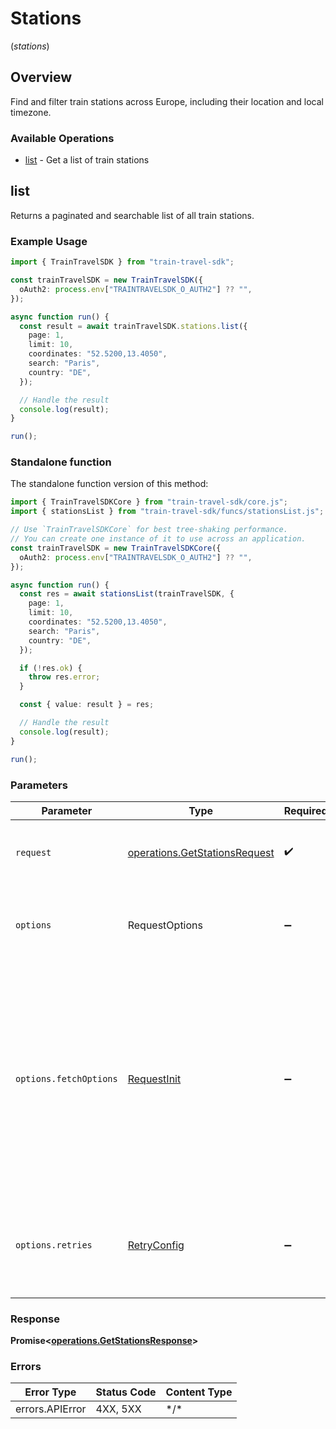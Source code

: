 # Stations
(*stations*)

## Overview

Find and filter train stations across Europe, including their location
and local timezone.


### Available Operations

* [list](#list) - Get a list of train stations

## list

Returns a paginated and searchable list of all train stations.

### Example Usage

```typescript
import { TrainTravelSDK } from "train-travel-sdk";

const trainTravelSDK = new TrainTravelSDK({
  oAuth2: process.env["TRAINTRAVELSDK_O_AUTH2"] ?? "",
});

async function run() {
  const result = await trainTravelSDK.stations.list({
    page: 1,
    limit: 10,
    coordinates: "52.5200,13.4050",
    search: "Paris",
    country: "DE",
  });

  // Handle the result
  console.log(result);
}

run();
```

### Standalone function

The standalone function version of this method:

```typescript
import { TrainTravelSDKCore } from "train-travel-sdk/core.js";
import { stationsList } from "train-travel-sdk/funcs/stationsList.js";

// Use `TrainTravelSDKCore` for best tree-shaking performance.
// You can create one instance of it to use across an application.
const trainTravelSDK = new TrainTravelSDKCore({
  oAuth2: process.env["TRAINTRAVELSDK_O_AUTH2"] ?? "",
});

async function run() {
  const res = await stationsList(trainTravelSDK, {
    page: 1,
    limit: 10,
    coordinates: "52.5200,13.4050",
    search: "Paris",
    country: "DE",
  });

  if (!res.ok) {
    throw res.error;
  }

  const { value: result } = res;

  // Handle the result
  console.log(result);
}

run();
```

### Parameters

| Parameter                                                                                                                                                                      | Type                                                                                                                                                                           | Required                                                                                                                                                                       | Description                                                                                                                                                                    |
| ------------------------------------------------------------------------------------------------------------------------------------------------------------------------------ | ------------------------------------------------------------------------------------------------------------------------------------------------------------------------------ | ------------------------------------------------------------------------------------------------------------------------------------------------------------------------------ | ------------------------------------------------------------------------------------------------------------------------------------------------------------------------------ |
| `request`                                                                                                                                                                      | [operations.GetStationsRequest](../../models/operations/getstationsrequest.md)                                                                                                 | :heavy_check_mark:                                                                                                                                                             | The request object to use for the request.                                                                                                                                     |
| `options`                                                                                                                                                                      | RequestOptions                                                                                                                                                                 | :heavy_minus_sign:                                                                                                                                                             | Used to set various options for making HTTP requests.                                                                                                                          |
| `options.fetchOptions`                                                                                                                                                         | [RequestInit](https://developer.mozilla.org/en-US/docs/Web/API/Request/Request#options)                                                                                        | :heavy_minus_sign:                                                                                                                                                             | Options that are passed to the underlying HTTP request. This can be used to inject extra headers for examples. All `Request` options, except `method` and `body`, are allowed. |
| `options.retries`                                                                                                                                                              | [RetryConfig](../../lib/utils/retryconfig.md)                                                                                                                                  | :heavy_minus_sign:                                                                                                                                                             | Enables retrying HTTP requests under certain failure conditions.                                                                                                               |

### Response

**Promise\<[operations.GetStationsResponse](../../models/operations/getstationsresponse.md)\>**

### Errors

| Error Type      | Status Code     | Content Type    |
| --------------- | --------------- | --------------- |
| errors.APIError | 4XX, 5XX        | \*/\*           |